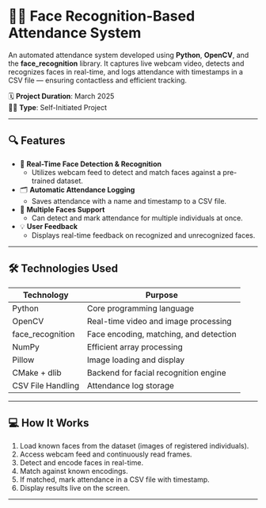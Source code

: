 # 🧑‍🏫 Face Recognition-Based Attendance System

An automated attendance system developed using **Python**, **OpenCV**, and the **face_recognition** library. It captures live webcam video, detects and recognizes faces in real-time, and logs attendance with timestamps in a CSV file — ensuring contactless and efficient tracking.

🗓️ **Project Duration**: March 2025  
👨‍💻 **Type**: Self-Initiated Project

---

## 🔍 Features

- 🎥 **Real-Time Face Detection & Recognition**
  - Utilizes webcam feed to detect and match faces against a pre-trained dataset.
- 🗂️ **Automatic Attendance Logging**
  - Saves attendance with a name and timestamp to a CSV file.
- 👥 **Multiple Faces Support**
  - Can detect and mark attendance for multiple individuals at once.
- 💡 **User Feedback**
  - Displays real-time feedback on recognized and unrecognized faces.

---

## 🛠️ Technologies Used

| Technology           | Purpose                                      |
|----------------------|----------------------------------------------|
| Python               | Core programming language                    |
| OpenCV               | Real-time video and image processing         |
| face_recognition     | Face encoding, matching, and detection       |
| NumPy                | Efficient array processing                   |
| Pillow               | Image loading and display                    |
| CMake + dlib         | Backend for facial recognition engine        |
| CSV File Handling    | Attendance log storage                       |

---

## 💻 How It Works

1. Load known faces from the dataset (images of registered individuals).
2. Access webcam feed and continuously read frames.
3. Detect and encode faces in real-time.
4. Match against known encodings.
5. If matched, mark attendance in a CSV file with timestamp.
6. Display results live on the screen.

---


